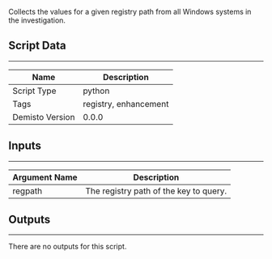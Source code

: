Collects the values for a given registry path from all Windows systems in the investigation.

## Script Data
---

| **Name** | **Description** |
| --- | --- |
| Script Type | python |
| Tags | registry, enhancement |
| Demisto Version | 0.0.0 |

## Inputs
---

| **Argument Name** | **Description** |
| --- | --- |
| regpath | The registry path of the key to query. |

## Outputs
---
There are no outputs for this script.
